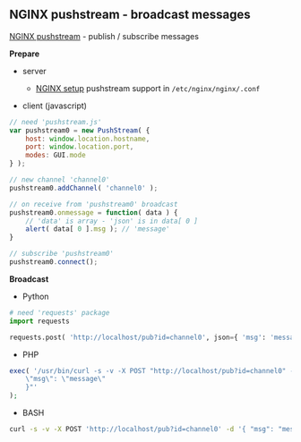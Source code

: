 NGINX pushstream - broadcast messages
---
[NGINX pushstream](https://github.com/wandenberg/nginx-push-stream-module) - publish / subscribe messages  

**Prepare**
- server  
	- [NGINX setup](https://github.com/wandenberg/nginx-push-stream-module#basic-configuration) pushstream support in `/etc/nginx/nginx/.conf`

- client (javascript)  
```js
// need 'pushstream.js'
var pushstream0 = new PushStream( {
	host: window.location.hostname,
	port: window.location.port,
	modes: GUI.mode
} );

// new channel 'channel0'
pushstream0.addChannel( 'channel0' );

// on receive from 'pushstream0' broadcast
pushstream0.onmessage = function( data ) {
	// 'data' is array - 'json' is in data[ 0 ] 
	alert( data[ 0 ].msg ); // 'message'
}

// subscribe 'pushstream0'
pushstream0.connect();
```

**Broadcast**  
- Python  
```python
# need 'requests' package
import requests

requests.post( 'http://localhost/pub?id=channel0', json={ 'msg': 'message' } )
```

- PHP    
```php
exec( '/usr/bin/curl -s -v -X POST "http://localhost/pub?id=channel0" -d "{
	\"msg\": \"message\"
	}"'
);
```

- BASH
```sh
curl -s -v -X POST 'http://localhost/pub?id=channel0' -d '{ "msg": "message" }'
```
